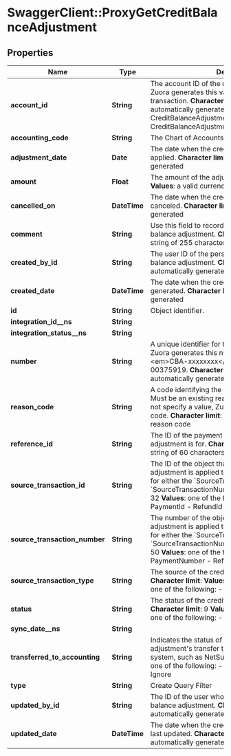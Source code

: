 # SwaggerClient::ProxyGetCreditBalanceAdjustment

## Properties
Name | Type | Description | Notes
------------ | ------------- | ------------- | -------------
**account_id** | **String** |  The account ID of the credit balance&#39;s account. Zuora generates this value from the source transaction. **Character limit**: 32 **V****alues**: automatically generated from:  - CreditBalanceAdjustment.SourceTransactionId or - CreditBalanceAdjustment.SourceTransactionNumber  | [optional] 
**accounting_code** | **String** |  The Chart of Accounts  | [optional] 
**adjustment_date** | **Date** |  The date when the credit balance adjustment is applied. **Character limit**: 29 **Values**: automatically generated  | [optional] 
**amount** | **Float** |  The amount of the adjustment. **Character limit**: 16 **Values**: a valid currency amount  | [optional] 
**cancelled_on** | **DateTime** |  The date when the credit balance adjustment was canceled. **Character limit**: 29 **Values**: automatically generated  | [optional] 
**comment** | **String** |  Use this field to record comments about the credit balance adjustment. **Character limit**: 255 **Values**: a string of 255 characters or fewer  | [optional] 
**created_by_id** | **String** |  The user ID of the person who created the credit balance adjustment. **Character limit**: 32 **Values**: automatically generated  | [optional] 
**created_date** | **DateTime** |  The date when the credit balance adjustmentwas generated. **Character limit**: 29 **Values**: automatically generated  | [optional] 
**id** | **String** | Object identifier. | [optional] 
**integration_id__ns** | **String** |  | [optional] 
**integration_status__ns** | **String** |  | [optional] 
**number** | **String** |  A unique identifier for the credit balance adjustment. Zuora generates this number in the format, &lt;em&gt;CBA-xxxxxxxx&lt;/em&gt;, such as CBA-00375919. **Character limit**: 255 **Values**: automatically generated  | [optional] 
**reason_code** | **String** |  A code identifying the reason for the transaction. Must be an existing reason code or empty. If you do not specify a value, Zuora uses the default reason code. **Character limit**: 32 **V****alues**: a valid reason code  | [optional] 
**reference_id** | **String** |  The ID of the payment that the credit balance adjustment is for. **Character limit**: 32 **Values**: a string of 60 characters or fewer  | [optional] 
**source_transaction_id** | **String** |  The ID of the object that the credit balance adjustment is applied to. You must specify a value for either the &#x60;SourceTransactionId&#x60; field or the &#x60;SourceTransactionNumber&#x60; field. **Character limit**: 32 **Values**: one of the following:  - InvoiceId - PaymentId - RefundId  | [optional] 
**source_transaction_number** | **String** |  The number of the object that the credit balance adjustment is applied to. You must specify a value for either the &#x60;SourceTransactionId&#x60; field or the &#x60;SourceTransactionNumber&#x60; field. **Character limit**: 50 **Values**: one of the following:  - InvoiceNumber - PaymentNumber - RefundNumber  | [optional] 
**source_transaction_type** | **String** |  The source of the credit balance adjustment. **Character limit**: **Values**: automatically generated; one of the following:  - Invoice - Payment - Refund  | [optional] 
**status** | **String** |  The status of the credit balance adjustment. **Character limit**: 9 **Values**: automatically generated; one of the following:  - Processed - Canceled  | [optional] 
**sync_date__ns** | **String** |  | [optional] 
**transferred_to_accounting** | **String** |  Indicates the status of the credit balance adjustment&#39;s transfer to an external accounting system, such as NetSuite. **Character limit**: **Values**: one of the following:  - Processing - Yes - Error - Ignore  | [optional] 
**type** | **String** | Create Query Filter | [optional] 
**updated_by_id** | **String** |  The ID of the user who last updated the credit balance adjustment. **Character limit**: 32 **Values**: automatically generated  | [optional] 
**updated_date** | **DateTime** |  The date when the credit balance adjustment was last updated. **Character limit**: 29 **Values**: automatically generated  | [optional] 



